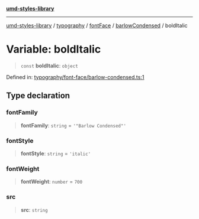 [**umd-styles-library**](../../../../../../README.md)

***

[umd-styles-library](../../../../../../modules.md) / [typography](../../../../../README.md) / [fontFace](../../../README.md) / [barlowCondensed](../README.md) / boldItalic

# Variable: boldItalic

> `const` **boldItalic**: `object`

Defined in: [typography/font-face/barlow-condensed.ts:1](https://github.com/UMD-Digital/design-system/blob/ada30a44686a89a90941bbd44a6f156101fc9b44/packages/styles/source/typography/font-face/barlow-condensed.ts#L1)

## Type declaration

### fontFamily

> **fontFamily**: `string` = `'"Barlow Condensed"'`

### fontStyle

> **fontStyle**: `string` = `'italic'`

### fontWeight

> **fontWeight**: `number` = `700`

### src

> **src**: `string`
